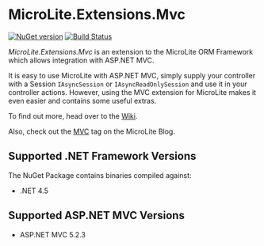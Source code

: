 MicroLite.Extensions.Mvc
========================

[![NuGet version](https://badge.fury.io/nu/MicroLite.Extensions.Mvc.svg)](http://badge.fury.io/nu/MicroLite.Extensions.Mvc) [![Build Status](https://trevorpilley.visualstudio.com/_apis/public/build/definitions/4cf9ae80-460f-4dc8-a6fd-815e9e58ad35/7/badge)](https://trevorpilley.visualstudio.com/MicroLite.Extensions.Mvc)

_MicroLite.Extensions.Mvc_ is an extension to the MicroLite ORM Framework which allows integration with ASP.NET MVC.

It is easy to use MicroLite with ASP.NET MVC, simply supply your controller with a Session `IAsyncSession` or `IAsyncReadOnlySession` and use it in your controller actions. However, using the MVC extension for MicroLite makes it even easier and contains some useful extras.

To find out more, head over to the [Wiki](https://github.com/TrevorPilley/MicroLite.Extensions.Mvc/wiki).

Also, check out the [MVC](http://microliteorm.wordpress.com/tag/mvc/) tag on the MicroLite Blog.

## Supported .NET Framework Versions

The NuGet Package contains binaries compiled against:

* .NET 4.5

## Supported ASP.NET MVC Versions

* ASP.NET MVC 5.2.3
